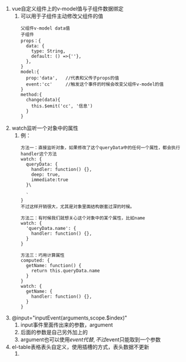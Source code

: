 1. vue自定义组件上的v-model值与子组件数据绑定
   1. 可以用于子组件主动修改父组件的值
      ```
      父组件v-model data值
      子组件
      props：{
        data: {
          type: String,
          default: () =>{''},
        },
      }
      model:{
        prop:'data',   //代表和父传子props的值
        event:'cc'     //触发这个事件的时候会改变父组件v-model的值
      }
      method:{
        change(data){
          this.$emit('cc', '信息')
        }
      }
      ```
2. watch监听一个对象中的属性
   1. 例：
      ```
      方法一：直接监听对象，如果修改了这个queryData中的任何一个属性，都会执行handler这个方法
      watch: {
        queryData: {
          handler: function() {},
          deep: true,
          immediate:true
        }\

        ` 
      }
      不过这样开销很大，尤其是对象里面结构嵌套过深的时候。

      方法二：有时候我们就想关心这个对象中的某个属性，比如name
      watch: {
        'queryData.name': {
          handler: function() {},
        }
      }

      方法三：巧用计算属性
      computed: {
        getName: function() {
          return this.queryData.name
        }
      }
      watch: {
        getName: {
          handler: function() {},
        }
      }
      ```
3. @input="inputEvent(arguments,scope.$index)"
   1. input事件里面传出来的参数，argument
   2. 后面的参数是自己另外加上的
   3. argument也可以使用$event代替,不过$event只能取到一个参数
4. el-table表格表头自定义，使用插槽的方式，表头数据不更新
   1. <template slot="header" >改成<template #header>
5. 在vue页面文件中使用el-popover组件时，在style标签中设置样式无效。
   1. el-popover的class是el-popover，他比较特别的是,el-popover生成的div不在当前组件之内，甚至不在App.vue组件的div内，他和App.vue组件的div平级，需要设置全局style。
   2. 当不同页面都使用到了el-popover组件，并且样式有区别，在全局设置样式时针对每一个popover-class的名字修改样式即可解决！
6. el-input-number直接在输入框输入内容v-model的值不会跟着改变
   1. el-input-number组件中直接输入值，然后离开鼠标直接mouseenter其他的button,这个时候要获取v-model的值，发现v-model的值并不会改变
   2. 查elementui的issure发现是因为el-input-number在封装时并没有将直接输入的值赋值给v-model,然后自己细想一下使用@keyup事件把输进去的值在给到v-model.
      ```
      <el-input-number
        v-model.number="choose_quantity"
        @keyup.native="number_change($event)"
      />
      number_change(e) {
      //在输入的时候就要判断只能输入正整数
      e.target.value = e.target.value.replace(/[^0-9]/g, '')
      //   然后在每次keyup时把值赋给v-model
      if (!e.target.value) {
       // 这里给undefined是因为不给值就会默认变为0，不会为空
        this.choose_quantity = undefined
      } else {
        this.choose_quantity = e.target.value
      }
      ```
7.  vue中div元素的@contextmenu.prevent="openMenu($event, scope.row, index)" 右键事件
8.  vue背景图不要使用background-image，会出现bug，使用下面的方式或者直接用img图片放在div后面
    1. :style="{backgroundImage: 'url(' +color+ ')'}"
    2. color:require('./assets/default.png')
9.  关于组件传值
    1. 父组件向子组件中传值
       1. :apiParams='landIdParams' 和 :apiParams='{a:''}'
    2. 如果在子组件中通过watch监听apiParams，那么第二种情况会一直刷新
10. vue使用dragstart等方法，实现拖拽排序
    1. 具体使用见roomImg.vue
    2. draggable="true"，使元素可拖拽 
      ```
      <ul class="img-group">
          <li
              class="img-group-item"
              v-for="(i,ind) in goodsDetail"
              draggable="true"
              :data-index="ind"
              @dragstart.stop="dragstart($event,goodsDetail)"
              @dragenter.stop="dragenter"
              @dragover="dragover"
              @dragend="dragend($event,changeSort)"
          >
              <img
                  :src="i"
                  class="pointer"
              >
              <i
                  class="delete-icon"
              ></i>
          </li>
      </ul>
      ```
    3. 把方法提出来做成公共方法使用，命名drag.js
        ```
        export default {
          data() {
              return {
                  currList: [],
                  startIndex: '',
                  enterIndex: '',
              }
          },
          methods: {
            dragstart(e, list) {
                this.currList = list;
                this.startIndex = e.target.getAttribute('data-index') || e.target.parentNode.getAttribute('data-index');
            },
            dragenter(e) {
                this.enterIndex = e.target.getAttribute('data-index') || e.target.parentNode.getAttribute('data-index');
            },
            dragover(e) {

            },
            dragend(e, callback) {
              // 交换位置
              // this.currList[this.enterIndex] = this.currList.splice(this.startIndex, 1, this.currList[this.enterIndex])[0];
              // 按顺序排序
              if (this.enterIndex < this.startIndex) { // 拖动图片到前面
                  this.currList.splice(this.enterIndex, 0, this.currList[this.startIndex]);
                  this.currList.splice(Number(this.startIndex) + 1, 1);
              } else { // 拖动图片到后面
                  this.currList.splice(Number(this.enterIndex) + 1, 0, this.currList[this.startIndex]);
                  this.currList.splice(Number(this.startIndex), 1);
              }
              this.startIndex = '';
              e.preventDefault(); // 设置为可以被拖放
              if (callback) {
                  callback();
              }
            }
          }
        }
        ```
    4. 引入js：import Drag from './drag.js'; mixins: [Drag],
        ```
        <script>
        import Drag from './drag.js';
        export default {
            mixins: [Drag],
            methods: {
                changeSort() {
                    // console.log(this.currList);
                    // 交换位置之后回调
                },
            }
        }
        </script>
        ```